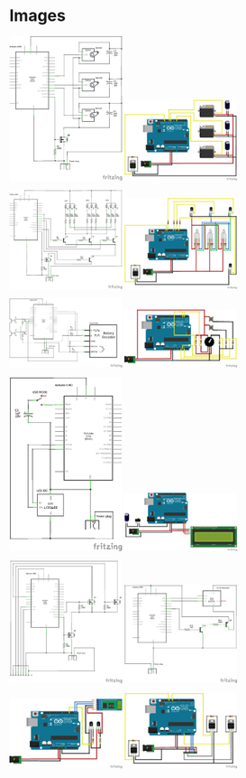 # Images

[<img src="https://github.com/deltarobotone/image_database/blob/master/circuit_board_schematics/circuit_board_schematics%20(1).png" width="200">](https://raw.githubusercontent.com/deltarobotone/image_database/master/circuit_board_schematics/circuit_board_schematics%20(1).png)
[<img src="https://github.com/deltarobotone/image_database/blob/master/circuit_board_schematics/circuit_board_schematics%20(2).png" width="200">](https://raw.githubusercontent.com/deltarobotone/image_database/master/circuit_board_schematics/circuit_board_schematics%20(2).png)

[<img src="https://github.com/deltarobotone/image_database/blob/master/circuit_board_schematics/circuit_board_schematics%20(3).png" width="200">](https://raw.githubusercontent.com/deltarobotone/image_database/master/circuit_board_schematics/circuit_board_schematics%20(3).png)
[<img src="https://github.com/deltarobotone/image_database/blob/master/circuit_board_schematics/circuit_board_schematics%20(4).png" width="200">](https://raw.githubusercontent.com/deltarobotone/image_database/master/circuit_board_schematics/circuit_board_schematics%20(4).png)

[<img src="https://github.com/deltarobotone/image_database/blob/master/circuit_board_schematics/circuit_board_schematics%20(5).png" width="200">](https://raw.githubusercontent.com/deltarobotone/image_database/master/circuit_board_schematics/circuit_board_schematics%20(5).png)
[<img src="https://github.com/deltarobotone/image_database/blob/master/circuit_board_schematics/circuit_board_schematics%20(6).png" width="200">](https://raw.githubusercontent.com/deltarobotone/image_database/master/circuit_board_schematics/circuit_board_schematics%20(6).png)

[<img src="https://github.com/deltarobotone/image_database/blob/master/circuit_board_schematics/circuit_board_schematics%20(7).png" width="200">](https://raw.githubusercontent.com/deltarobotone/image_database/master/circuit_board_schematics/circuit_board_schematics%20(7).png)
[<img src="https://github.com/deltarobotone/image_database/blob/master/circuit_board_schematics/circuit_board_schematics%20(8).png" width="200">](https://raw.githubusercontent.com/deltarobotone/image_database/master/circuit_board_schematics/circuit_board_schematics%20(8).png)

[<img src="https://github.com/deltarobotone/image_database/blob/master/circuit_board_schematics/circuit_board_schematics%20(9).png" width="200">](https://raw.githubusercontent.com/deltarobotone/image_database/master/circuit_board_schematics/circuit_board_schematics%20(9).png)
[<img src="https://github.com/deltarobotone/image_database/blob/master/circuit_board_schematics/circuit_board_schematics%20(10).png" width="200">](https://raw.githubusercontent.com/deltarobotone/image_database/master/circuit_board_schematics/circuit_board_schematics%20(10).png)

[<img src="https://github.com/deltarobotone/image_database/blob/master/circuit_board_schematics/circuit_board_schematics%20(11).png" width="200">](https://raw.githubusercontent.com/deltarobotone/image_database/master/circuit_board_schematics/circuit_board_schematics%20(11).png)
[<img src="https://github.com/deltarobotone/image_database/blob/master/circuit_board_schematics/circuit_board_schematics%20(12).png" width="200">](https://raw.githubusercontent.com/deltarobotone/image_database/master/circuit_board_schematics/circuit_board_schematics%20(12).png)
